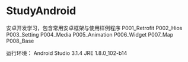 # StudyAndroid
安卓开发学习，包含常用安卓框架与使用样例程序
P001_Retrofit
P002_Hios
P003_Setting
P004_Media
P005_Animation
P006_Widget
P007_Map
P008_Base

运行环境：
Android Studio 3.1.4
JRE 1.8.0_102-b14
